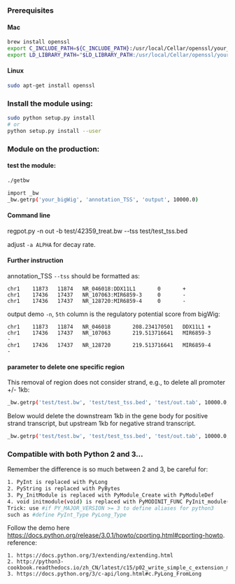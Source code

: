 ### Prerequisites

#### Mac

``` bash
brew install openssl
export C_INCLUDE_PATH=${C_INCLUDE_PATH}:/usr/local/Cellar/openssl/your_version/include
export LD_LIBRARY_PATH="$LD_LIBRARY_PATH:/usr/local/Cellar/openssl/your_version/lib/"
```

#### Linux
``` bash
sudo apt-get install openssl
```

### Install the module using:

``` bash
sudo python setup.py install
# or 
python setup.py install --user
```

### Module on the production:

#### test the module:

``` bash
./getbw
``` 

``` bash
import _bw
_bw.getrp('your_bigWig', 'annotation_TSS', 'output', 10000.0)
```

#### Command line
regpot.py  -n out -b test/42359_treat.bw --tss test/test_tss.bed

adjust `-a ALPHA` for decay rate.

#### Further instruction
annotation_TSS `--tss` should be formatted as:

    chr1    11873   11874   NR_046018:DDX11L1       0       +
    chr1    17436   17437   NR_107063:MIR6859-3     0       -
    chr1    17436   17437   NR_128720:MIR6859-4     0       -

output demo `-n`, `5th` column is the regulatory potential score from bigWig: 

    chr1    11873   11874   NR_046018       208.234170501   DDX11L1 +
    chr1    17436   17437   NR_107063       219.513716641   MIR6859-3       -
    chr1    17436   17437   NR_128720       219.513716641   MIR6859-4       -


#### parameter to delete one specific region

This removal of region does not consider strand, e.g., to delete all promoter +/- 1kb:

``` bash
_bw.getrp('test/test.bw', 'test/test_tss.bed', 'test/out.tab', 10000.0, -1000, 1000)
```

Below would delete the downstream 1kb in the gene body for positive strand transcript, but upstream 1kb for negative strand transcript.

``` bash
_bw.getrp('test/test.bw', 'test/test_tss.bed', 'test/out.tab', 10000.0, 0, 1000)
```

### Compatible with both Python 2 and 3...

Remember the difference is so much between 2 and 3, be careful for: 

``` bash
1. PyInt is replaced with PyLong
2. PyString is replaced with PyBytes
3. Py_InitModule is replaced with PyModule_Create with PyModuleDef 
4. void initmodule(void) is replaced with PyMODINIT_FUNC PyInit_module(void)
Trick: use #if PY_MAJOR_VERSION >= 3 to define aliases for python3 
such as #define PyInt_Type PyLong_Type
``` 


Follow the demo here https://docs.python.org/release/3.0.1/howto/cporting.html#cporting-howto.
reference:
```
1. https://docs.python.org/3/extending/extending.html
2. http://python3-cookbook.readthedocs.io/zh_CN/latest/c15/p02_write_simple_c_extension_module.html
3. https://docs.python.org/3/c-api/long.html#c.PyLong_FromLong
```

